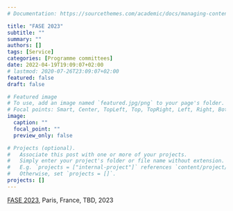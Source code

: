 ```yaml
---
# Documentation: https://sourcethemes.com/academic/docs/managing-content/

title: "FASE 2023"
subtitle: ""
summary: ""
authors: []
tags: [Service]
categories: [Programme committees]
date: 2022-04-19T19:09:07+02:00
# lastmod: 2020-07-26T23:09:07+02:00
featured: false
draft: false

# Featured image
# To use, add an image named `featured.jpg/png` to your page's folder.
# Focal points: Smart, Center, TopLeft, Top, TopRight, Left, Right, BottomLeft, Bottom, BottomRight.
image:
  caption: ""
  focal_point: ""
  preview_only: false

# Projects (optional).
#   Associate this post with one or more of your projects.
#   Simply enter your project's folder or file name without extension.
#   E.g. `projects = ["internal-project"]` references `content/project/deep-learning/index.md`.
#   Otherwise, set `projects = []`.
projects: []
---
```

[FASE 2023](https://etaps.org/), Paris, France, TBD, 2023



